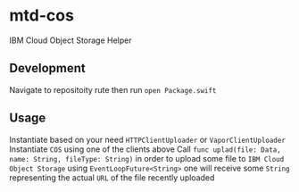 # mtd-cos
IBM Cloud Object Storage Helper

## Development
Navigate to repositoity rute then run `open Package.swift` 

## Usage 
Instantiate based on your need `HTTPClientUploader` or  `VaporClientUploader`
Instantiate `COS` using one of the clients above 
Call  `func uplad(file: Data, name: String, fileType: String)` in order to upload some file to `IBM Cloud Object Storage` using `EventLoopFuture<String>` one will receive some `String` representing the actual `URL` of the file recently uploaded  


